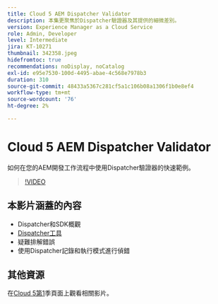 ```yaml
---
title: Cloud 5 AEM Dispatcher Validator
description: 本集更聚焦於Dispatcher驗證器及其提供的細微差別。
version: Experience Manager as a Cloud Service
role: Admin, Developer
level: Intermediate
jira: KT-10271
thumbnail: 342358.jpeg
hidefromtoc: true
recommendations: noDisplay, noCatalog
exl-id: e95e7530-100d-4495-abae-4c568e7978b3
duration: 310
source-git-commit: 48433a5367c281cf5a1c106b08a1306f1b0e8ef4
workflow-type: tm+mt
source-wordcount: '76'
ht-degree: 2%

---
```


# Cloud 5 AEM Dispatcher Validator

如何在您的AEM開發工作流程中使用Dispatcher驗證器的快速範例。

>[!VIDEO](https://video.tv.adobe.com/v/3448430?quality=12&learn=on&captions=chi_hant)

## 本影片涵蓋的內容

+ Dispatcher和SDK概觀
+ [Dispatcher工具](https://experienceleague.adobe.com/docs/experience-manager-cloud-service/content/implementing/content-delivery/validation-debug.html?lang=zh-Hant)
+ 疑難排解錯誤
+ 使用Dispatcher記錄和執行模式進行偵錯

## 其他資源

在[Cloud 5第1](cloud5-season-1.md)季頁面上觀看相關影片。
